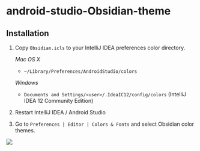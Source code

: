 android-studio-Obsidian-theme
=============================

Installation
---------

1.  Copy `Obsidian.icls` to your IntelliJ IDEA preferences color directory. 

    *Mac OS X*
    * `~/Library/Preferences/AndroidStudio/colors`

    *Windows*
    * `Documents and Settings/<user>/.IdeaIC12/config/colors` (IntelliJ IDEA 12 Community Edition)
        
2. Restart IntelliJ IDEA / Android Studio

3. Go to `Preferences | Editor | Colors & Fonts` and select Obsidian
color themes.


<img src="https://github.com/Tengag/android-studio-Obsidian-theme/blob/master/Obsidian-screen.png">
